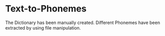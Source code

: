 # Text-to-Phonemes

The Dictionary has been manually created. Different Phonemes have been extracted by using file manipulation.
